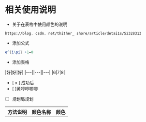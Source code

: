 # 相关使用说明

* 关于在表格中使用颜色的说明

```
https://blog. csdn. net/thither_ shore/article/detai1s/52328313
```

* 添加公式
```mathematica
e^{i\pi} +1=0
```
* 添加表格

|好|好|好|
|---||---||---|
|6|7|8|

* [ x ] 成功后
*  [ ]黄哼哼唧唧
* [ ] 规划局规划

<table><tbody><tr>

<th>方法说明</th><th>颜色名称</th><th>颜色</th></tr>